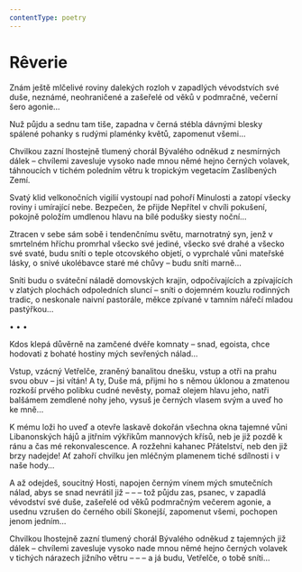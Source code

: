 ```yaml
---
contentType: poetry
---
```


# Rêverie

Znám ještě mlčelivé roviny dalekých rozloh v zapadlých vévodstvích své duše, neznámé, neohraničené a zašeřelé od věků v podmračné, večerní šero agonie… 

Nuž půjdu a sednu tam tiše, zapadna v černá stébla dávnými blesky spálené pohanky s rudými plaménky květů, zapomenut všemi… 

Chvilkou zazní lhostejně tlumený chorál Bývalého odněkud z nesmírných dálek – chvílemi zavesluje vysoko nade mnou němé hejno černých volavek, táhnoucích v tichém poledním větru k tropickým vegetacím Zaslíbených Zemí. 

Svatý klid velkonočních vigilií vystoupí nad pohoří Minulosti a zatopí všecky roviny i umírající nebe. Bezpečen, že přijde Nepřítel v chvíli pokušení, pokojně položím umdlenou hlavu na bílé podušky siesty noční… 

Ztracen v sebe sám sobě i tendenčnímu světu, marnotratný syn, jenž v smrtelném hříchu promrhal všecko své jediné, všecko své drahé a všecko své svaté, budu sníti o teple otcovského objetí, o vyprchalé vůni mateřské lásky, o snivé ukolébavce staré mé chůvy – budu sníti marně… 

Sníti budu o sváteční náladě domovských krajin, odpočívajících a zpívajících v zlatých plochách odpoledních sluncí – sníti o dojemném kouzlu rodinných tradic, o neskonale naivní pastorále, měkce zpívané v tamním nářečí mladou pastýřkou…

• • •

Kdos klepá důvěrně na zamčené dvéře komnaty – snad, egoista, chce hodovati z bohaté hostiny mých sevřených nálad… 

Vstup, vzácný Vetřelče, zraněný banalitou dnešku, vstup a otři na prahu svou obuv – jsi vítán! A ty, Duše má, přijmi ho s němou úklonou a zmatenou rozkoší prvého polibku cudné nevěsty, pomaž olejem hlavu jeho, natři balšámem zemdlené nohy jeho, vysuš je černých vlasem svým a uveď ho ke mně… 

K mému loži ho uveď a otevře laskavě dokořán všechna okna tajemné vůni Libanonských hájů a jitřním výkřikům mannových křísů, neb je již pozdě k ránu a čas mé rekonvalescence. A rozžehni kahanec Přátelství, neb den již brzy nadejde! Ať zahoří chvilku jen mléčným plamenem tiché sdílnosti i v naše hody… 

A až odejdeš, soucitný Hosti, napojen černým vínem mých smutečních nálad, abys se snad nevrátil již – – – tož půjdu zas, psanec, v zapadlá vévodství své duše, zašeřelé od věků podmračným večerem agonie, a usednu vzrušen do černého obilí Skonejší, zapomenut všemi, pochopen jenom jedním… 

Chvilkou lhostejně zazní tlumený chorál Bývalého odněkud z tajemných již dálek – chvílemi zavesluje vysoko nade mnou němé hejno černých volavek v tichých nárazech jižního větru – – – a já budu, Vetřelče, o tobě sníti…
